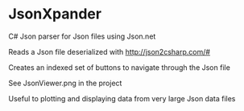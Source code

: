 # JsonXpander
C# Json parser for Json files using Json.net

Reads a Json file deserialized with http://json2csharp.com/# 

Creates an indexed set of buttons to navigate through the Json file

See  	JsonViewer.png in the project

Useful to plotting and displaying data from very large Json data files